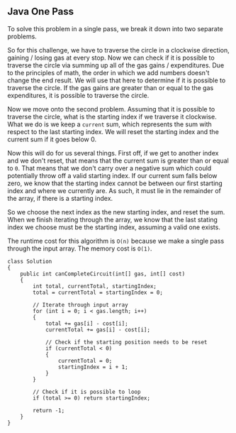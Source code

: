 ## Java One Pass

To solve this problem in a single pass, we break it down into two separate problems.

So for this challenge, we have to traverse the circle in a clockwise direction, gaining / losing gas at every stop. Now we can check if it is possible to traverse the circle via summing up all of the gas gains / expenditures. Due to the principles of math, the order in which we add numbers doesn't change the end result. We will use that here to determine if it is possible to traverse the circle. If the gas gains are greater than or equal to the gas expenditures, it is possible to traverse the circle.

Now we move onto the second problem. Assuming that it is possible to traverse the circle, what is the starting index if we traverse it clockwise. What we do is we keep a `current` sum, which represents the sum with respect to the last starting index. We will reset the starting index and the current sum if it goes below 0.

Now this will do for us several things. First off, if we get to another index and we don't reset, that means that the current sum is greater than or equal to `0`. That means that we don't carry over a negative sum which could potentially throw off a valid starting index. If our current sum falls below zero, we know that the starting index cannot be between our first starting index and where we currently are. As such, it must lie in the remainder of the array, if there is a starting index.

So we choose the next index as the new starting index, and reset the sum. When we finish iterating through the array, we know that the last stating index we choose must be the starting index, assuming a valid one exists.

The runtime cost for this algorithm is `O(n)` because we make a single pass through the input array. The memory cost is `O(1)`.

```
class Solution 
{
    public int canCompleteCircuit(int[] gas, int[] cost) 
    {
        int total, currentTotal, startingIndex;
        total = currentTotal = startingIndex = 0;
        
        // Iterate through input array
        for (int i = 0; i < gas.length; i++)
        {
            total += gas[i] - cost[i];
            currentTotal += gas[i] - cost[i];
            
            // Check if the starting position needs to be reset
            if (currentTotal < 0)
            {
                currentTotal = 0;
                startingIndex = i + 1;
            }
        }
        
        // Check if it is possible to loop
        if (total >= 0) return startingIndex;
        
        return -1;
    }
}
```
